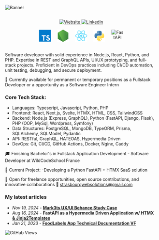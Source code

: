 ![Banner](https://media.licdn.com/dms/image/v2/D4E16AQHV3gve3aFayg/profile-displaybackgroundimage-shrink_350_1400/profile-displaybackgroundimage-shrink_350_1400/0/1732053166197?e=1737590400&v=beta&t=W9R3ojmri1ieHaUWjSqx-16VQAun0gmFlJJ8wUJLNRc)

<br>

<div align="center">
  <a href="https://strasbourgwebsolutions.fr" target="_blank">
    <img src="https://img.shields.io/badge/Website-strasbourgwebsolutions.fr-blue?style=for-the-badge&logo=google-chrome" alt="Website">
  </a>
  <a href="https://www.linkedin.com/in/ricardomartinhocruz/" target="_blank">
    <img src="https://img.shields.io/badge/LinkedIn-Connect-blue?style=for-the-badge&logo=linkedin" alt="LinkedIn">
  </a>
</div>

<br>

<div align="center">
  <div style="display: inline-flex; justify-content: center; align-items: center; flex-wrap: wrap; gap: 20px;">
    <img src="https://raw.githubusercontent.com/devicons/devicon/master/icons/typescript/typescript-original.svg" width="40" height="40" alt="TypeScript" />
    <img src="https://raw.githubusercontent.com/devicons/devicon/master/icons/nodejs/nodejs-original.svg" width="40" height="40" alt="Node.js" />
    <img src="https://raw.githubusercontent.com/devicons/devicon/master/icons/react/react-original.svg" width="40" height="40" alt="React" />
    <img src="https://raw.githubusercontent.com/devicons/devicon/master/icons/python/python-original.svg" width="40" height="40" alt="Python" />
    <img src="https://cdn.worldvectorlogo.com/logos/fastapi-1.svg" width="40" height="40" alt="FastAPI" />
  </div>
</div>

<br>

Software developer with solid experience in Node.js, React, Python, and PHP. Expertise in REST and GraphQL APIs, UI/UX prototyping, and full-stack projects. Proficient in DevOps practices including CI/CD automation, unit testing, debugging, and secure deployment.

🌱 Currently available for permanent or temporary positions as a Fullstack Developer or a opportunity as a Software Engineer Intern

### Core Tech Stack:
- Languages: Typescript, Javascript, Python, PHP
- Frontend: React, Next.js, Svelte, HTMX, HTML, CSS, TailwindCSS
- Backend: Node.js (Express, GraphQL), Python (FastAPI, Django, Flask), PHP (OOP, MySql, Wordpress, Symfony)
- Data Structures: PostgreSQL, MongoDB, TypeORM, Prisma, SQLAlchemy, SQLModel, Pydantic
- API: RESTful, GraphQL, HATEOAS, Hypermedia Driven
- DevOps: Git, CI/CD, GitHub Actions, Docker, Nginx, Caddy

🎓 Finishing Bachelor's in Fullstack Application Development - Software Developer at WildCodeSchool France

🔧 Current Project: 
-Developing a Python FastAPI + HTMX SaaS solution 

🤝 Open for freelance opportunities, open source contributions, and innovative collaborations
📧 strasbourgwebsolutions@gmail.com

### My latest articles
- *Nov 19, 2024* - **[Mark3ts UX/UI Behance Study Case](https://www.behance.net/gallery/207935375/Mark3ts-SAAS-UXUI)**
- *Aug 16, 2024* - **[FastAPI as a Hypermedia Driven Application w/ HTMX & Jinja2Templates](https://medium.com/@strasbourgwebsolutions/fastapi-as-a-hypermedia-driven-application-w-htmx-jinja2templates-644c3bfa51d1)**
- *Jan 21, 2023*  - **[FoodLabels App Technical Documentation VF](https://www.behance.net/gallery/176957559/Technical-Doc-VF-FreshLabels-App)**


![GitHub Views](https://komarev.com/ghpvc/?username=ricardomrcruz)


